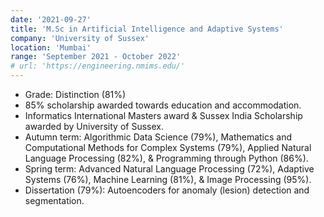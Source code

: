 ```yaml
---
date: '2021-09-27'
title: 'M.Sc in Artificial Intelligence and Adaptive Systems'
company: 'University of Sussex'
location: 'Mumbai'
range: 'September 2021 - October 2022'
# url: 'https://engineering.nmims.edu/'
---
```


- Grade: Distinction (81%)
- 85% scholarship awarded towards education and accommodation.
- Informatics International Masters award & Sussex India Scholarship awarded by University of Sussex.
- Autumn term: Algorithmic Data Science (79%), Mathematics and Computational Methods for Complex Systems (79%), Applied Natural Language Processing (82%), & Programming through Python (86%).
- Spring term: Advanced Natural Language Processing (72%), Adaptive Systems (76%), Machine Learning (81%), & Image Processing (95%).
- Dissertation (79%): Autoencoders for anomaly (lesion) detection and segmentation.
